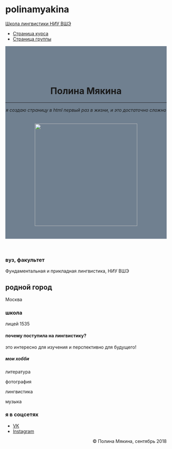 # polinamyakina
<!DOCTYPE html>

<html>
	<head>
		<title>Полина Мякина</title>
	 	<meta name="viewport" content="width=device-width, initial-scale=1.0">
		<meta charset="utf-8">
		<meta name="description" content="личная страница и контакты">
		<!-- Bootstrap Core CSS -->
    	<link href="https://maxcdn.bootstrapcdn.com/bootstrap/3.3.7/css/bootstrap.min.css" rel="stylesheet" media="screen">
	</head>
	<body>
		<nav id="mainNav" class="navbar navbar-default navbar-fixed-top navbar-custom">
			<div class="container"> 
				<div class="navbar-header"> 
					<a href="https://ling.hse.ru/" class="navbar-brand">Школа лингвистики НИУ ВШЭ</a> 
				</div> 
				<nav class="collapse navbar-collapse" id="bs-navbar"> 
					<ul class="nav navbar-nav navbar-right"> 
						<li> <a href="https://lingvocodes.github.io/HSEinfo/ba-ling-2018/index.html">Страница курса</a> </li> 
						<li> <a href="https://lingvocodes.github.io/HSEinfo/ba-ling-2018/baling_2018_1.html">Страница группы</a> </li> 
					</ul>
				</nav> 
			</div>
		</nav>
		<header style="background-color:slategray; padding-top:50px; "> 
			<div class="container"> 
				<div class="row">
					<div class="col-md-4">
						<br/><br/>
						<h1>Полина Мякина</h1>
						<hr>
						<p><i>я создаю страницу в html первый раз в жизни, и это достаточно сложно</i></p> 
	                </div>
					<div class="col-md-4">
        	            <img src="https://pp.userapi.com/c849420/v849420733/63d6f/KEJXwL5iocg.jpg" title="мой портрет" alt="" style="height:320px; margin:20px 20px 40px 20px;">
					</div>
	            </div>
			</div>
		</header>
		<section id="portfolio">
			<div class="container">
				<div class="col-md-3">
					<article>
						<h3>вуз, факультет</h3>
						<p>Фундаментальная и прикладная лингвистика, НИУ ВШЭ</p>
					</article>
					<article>
						<h2>родной город</h2>
						<p>Москва</p>
					</article>
					<article>
						<h1>школа</h1>
						<p>лицей 1535</p>
					</article>
					<article>
					<h4>почему поступила на лингвистику?</h4>
					<p>это интересно для изучения и перспективно для будущего!</p>
					</article>
				</div>
				<div class="col-md-6">
					<article>
						<h5>мои хобби</h5>
						<p>литература  <br />
						<p>фотография <br />
						<p>лингвистика <br />
						<p>музыка</p>
					</article>
				</div>
				<div class="col-md-3">
					<h3>я в соцсетях</h3>
					<ul>
						<li><a href="https://vk.com/i3456789">VK</a></li>
						<li><a href="https://www.instagram.com/polina.mp3">Instagram</a></li>
					</ul>
				</div>
		</div>
		</section>
		<footer class="bs-docs-footer"> 
			<div class="container"> 
				<p style="text-align:right; ">&copy; Полина Мякина, сентябрь 2018</p> 
			</div>
		</footer>
</body>
</html>
